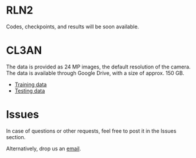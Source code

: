 # RLN2

Codes, checkpoints, and results will be soon available. 

# CL3AN

The data is provided as 24 MP images, the default resolution of the camera. 
The data is available through Google Drive, with a size of approx. 150 GB. 
* [Training data](https://drive.google.com/drive/folders/1QCV2Cfc1XpXw8XOoQR533OV1y1R0a7fz?usp=sharing)
* [Testing data](https://drive.google.com/drive/folders/1CKVX9z09lD4W5jxlEqWVe4eRz3-qCxhF?usp=drive_link)

# Issues
In case of questions or other requests, feel free to post it in the Issues section. 

Alternatively, drop us an [email](mailto:florin-alexandru.vasluianu@uni-wuerzburg.de).